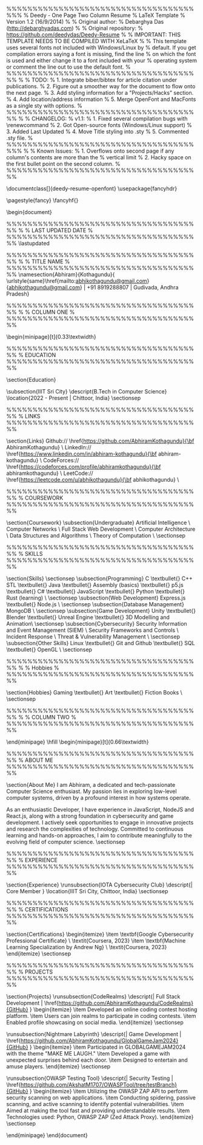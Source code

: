 %%%%%%%%%%%%%%%%%%%%%%%%%%%%%%%%%%%%%%%
% Deedy - One Page Two Column Resume
% LaTeX Template
% Version 1.2 (16/9/2014)
%
% Original author:
% Debarghya Das (http://debarghyadas.com)
%
% Original repository:
% https://github.com/deedydas/Deedy-Resume
%
% IMPORTANT: THIS TEMPLATE NEEDS TO BE COMPILED WITH XeLaTeX
%
% This template uses several fonts not included with Windows/Linux by
% default. If you get compilation errors saying a font is missing, find the line
% on which the font is used and either change it to a font included with your
% operating system or comment the line out to use the default font.
% 
%%%%%%%%%%%%%%%%%%%%%%%%%%%%%%%%%%%%%%
% 
% TODO:
% 1. Integrate biber/bibtex for article citation under publications.
% 2. Figure out a smoother way for the document to flow onto the next page.
% 3. Add styling information for a "Projects/Hacks" section.
% 4. Add location/address information
% 5. Merge OpenFont and MacFonts as a single sty with options.
% 
%%%%%%%%%%%%%%%%%%%%%%%%%%%%%%%%%%%%%%
%
% CHANGELOG:
% v1.1:
% 1. Fixed several compilation bugs with \renewcommand
% 2. Got Open-source fonts (Windows/Linux support)
% 3. Added Last Updated
% 4. Move Title styling into .sty
% 5. Commented .sty file.
%
%%%%%%%%%%%%%%%%%%%%%%%%%%%%%%%%%%%%%%%
%
% Known Issues:
% 1. Overflows onto second page if any column's contents are more than the
% vertical limit
% 2. Hacky space on the first bullet point on the second column.
%
%%%%%%%%%%%%%%%%%%%%%%%%%%%%%%%%%%%%%%

\documentclass[]{deedy-resume-openfont}
\usepackage{fancyhdr}

\pagestyle{fancy}
\fancyhf{}

\begin{document}

%%%%%%%%%%%%%%%%%%%%%%%%%%%%%%%%%%%%%%
%
%     LAST UPDATED DATE
%
%%%%%%%%%%%%%%%%%%%%%%%%%%%%%%%%%%%%%%
\lastupdated

%%%%%%%%%%%%%%%%%%%%%%%%%%%%%%%%%%%%%%
%
%     TITLE NAME
%
%%%%%%%%%%%%%%%%%%%%%%%%%%%%%%%%%%%%%%
\namesection{Abhiram}{Kothagundu}{ \urlstyle{same}\href{mailto:abhikothagundu@gmail.com}{abhikothagundu@gmail.com} | +91 8919288807 | Gudivada, Andhra Pradesh}

%%%%%%%%%%%%%%%%%%%%%%%%%%%%%%%%%%%%%%
%
%     COLUMN ONE
%
%%%%%%%%%%%%%%%%%%%%%%%%%%%%%%%%%%%%%%

\begin{minipage}[t]{0.33\textwidth} 

%%%%%%%%%%%%%%%%%%%%%%%%%%%%%%%%%%%%%%
%     EDUCATION
%%%%%%%%%%%%%%%%%%%%%%%%%%%%%%%%%%%%%%

\section{Education} 

\subsection{IIIT Sri City}
\descript{B.Tech in Computer Science}
\location{2022 - Present | Chittoor, India}
\sectionsep

%%%%%%%%%%%%%%%%%%%%%%%%%%%%%%%%%%%%%%
%     LINKS
%%%%%%%%%%%%%%%%%%%%%%%%%%%%%%%%%%%%%%

\section{Links} 
Github:// \href{https://github.com/AbhiramKothagundu}{\bf AbhiramKothagundu} \\
LinkedIn://  \href{https://www.linkedin.com/in/abhiram-kothagundu}{\bf abhiram-kothagundu} \\
CodeForces://  \href{https://codeforces.com/profile/abhiramkothagundu}{\bf abhiramkothagundu} \\
LeetCode://  \href{https://leetcode.com/u/abhikothagundu}{\bf abhikothagundu} \\

%%%%%%%%%%%%%%%%%%%%%%%%%%%%%%%%%%%%%%
%     COURSEWORK
%%%%%%%%%%%%%%%%%%%%%%%%%%%%%%%%%%%%%%

\section{Coursework}
\subsection{Undergraduate}
Artificial Intelligence \\
Computer Networks \\
Full Stack Web Development \\
Computer Architecture \\
Data Structures and Algorithms \\
Theory of Computation \\
\sectionsep

%%%%%%%%%%%%%%%%%%%%%%%%%%%%%%%%%%%%%%
%     SKILLS
%%%%%%%%%%%%%%%%%%%%%%%%%%%%%%%%%%%%%%

\section{Skills}
\sectionsep
\subsection{Programming}
C \textbullet{} C++ STL \textbullet{} Java \textbullet{} Assembly (basics) \textbullet{} p5.js \textbullet{} C\# \textbullet{} JavaScript \textbullet{} Python \textbullet{} Rust (learning) \\
\sectionsep
\subsection{Web Development}
Express.js \textbullet{} Node.js \\
\sectionsep
\subsection{Database Management}
MongoDB \\
\sectionsep
\subsection{Game Development}
Unity \textbullet{} Blender \textbullet{} Unreal Engine \textbullet{} 3D Modelling and Animation\\
\sectionsep
\subsection{Cybersecurity}
Security Information and Event Management (SIEM) \\
Security Frameworks and Controls \\
Incident Response \\
Threat \& Vulnerability Management \\
\sectionsep
\subsection{Other Skills}
Linux \textbullet{} Git and Github \textbullet{} SQL \textbullet{} OpenGL \\
\sectionsep



%%%%%%%%%%%%%%%%%%%%%%%%%%%%%%%%%%%%%%
%
%     Hobbies
%
%%%%%%%%%%%%%%%%%%%%%%%%%%%%%%%%%%%%%%

\section{Hobbies}
Gaming \textbullet{}
Art \textbullet{}
Fiction Books \\
\sectionsep



%%%%%%%%%%%%%%%%%%%%%%%%%%%%%%%%%%%%%%
%
%     COLUMN TWO
%
%%%%%%%%%%%%%%%%%%%%%%%%%%%%%%%%%%%%%%

\end{minipage} 
\hfill
\begin{minipage}[t]{0.66\textwidth} 

%%%%%%%%%%%%%%%%%%%%%%%%%%%%%%%%%%%%%%
%     ABOUT ME
%%%%%%%%%%%%%%%%%%%%%%%%%%%%%%%%%%%%%%

\section{About Me}
I am Abhiram, a dedicated and tech-passionate Computer Science enthusiast. My passion lies in exploring low-level computer systems, driven by a profound interest in how systems operate.

As an enthusiastic Developer, I have experience in JavaScript, NodeJS and React.js, along with a strong foundation in cybersecurity and game development. I actively seek opportunities to engage in innovative projects and research the complexities of technology. Committed to continuous learning and hands-on approaches, I aim to contribute meaningfully to the evolving field of computer science.
\sectionsep

%%%%%%%%%%%%%%%%%%%%%%%%%%%%%%%%%%%%%%
%     EXPERIENCE
%%%%%%%%%%%%%%%%%%%%%%%%%%%%%%%%%%%%%%

\section{Experience}
\runsubsection{IOTA Cybersecurity Club}
\descript{| Core Member }
\location{IIIT Sri City, Chittoor, India}
\sectionsep

%%%%%%%%%%%%%%%%%%%%%%%%%%%%%%%%%%%%%%
%     CERTIFICATIONS
%%%%%%%%%%%%%%%%%%%%%%%%%%%%%%%%%%%%%%

\section{Certifications} 
\begin{itemize}
    \item \textbf{Google Cybersecurity Professional Certificate} \\
    \textit{Coursera, 2023}
    \item \textbf{Machine Learning Specialization by Andrew Ng} \\
    \textit{Coursera, 2023}
\end{itemize}
\sectionsep

%%%%%%%%%%%%%%%%%%%%%%%%%%%%%%%%%%%%%%
%     PROJECTS
%%%%%%%%%%%%%%%%%%%%%%%%%%%%%%%%%%%%%%

\section{Projects}
\runsubsection{CodeRealms}
\descript{| Full Stack Development | \href{https://github.com/AbhiramKothagundu/CodeRealms}{GitHub} }
\begin{itemize}
    \item Developed an online coding contest hosting platform.
    \item Users can join realms to participate in coding contests.
    \item Enabled profile showcasing on social media.
\end{itemize}
\sectionsep

\runsubsection{Nightmare Labyrinth}
\descript{| Game Development | \href{https://github.com/AbhiramKothagundu/GlobalGameJam2024}{GitHub} }
\begin{itemize}
    \item Participated in GLOBALGAMEJAM2024 with the theme "MAKE ME LAUGH."
    \item Developed a game with unexpected surprises behind each door.
\item Designed to entertain and amuse players.
\end{itemize}
\sectionsep

\runsubsection{OWASP Testing Tool}
\descript{| Security Testing | \href{https://github.com/AkshatM1707/OWASPTool/tree/testBranch}{GitHub} }
\begin{itemize}
\item Utilizing the OWASP ZAP API to perform security scanning on web applications.
\item Conducting spidering, passive scanning, and active scanning to identify potential vulnerabilities.
\item Aimed at making the tool fast and providing understandable results.
\item Technologies used: Python, OWASP ZAP (Zed Attack Proxy).
\end{itemize}
\sectionsep

\end{minipage}
\end{document}

